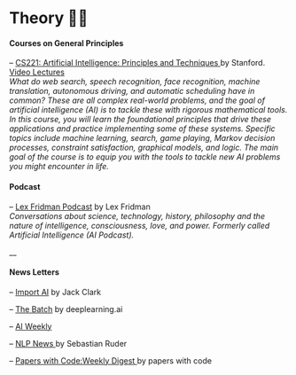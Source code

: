 # Theory 👩‍🔬

#### Courses on General Principles

– [CS221: Artificial Intelligence: Principles and Techniques ](https://stanford-cs221.github.io/spring2020/)by Stanford.  
[Video Lectures](https://www.youtube.com/watch?v=J8Eh7RqggsU&list=PLoROMvodv4rO1NB9TD4iUZ3qghGEGtqNX)  
_What do web search, speech recognition, face recognition, machine translation, autonomous driving, and automatic scheduling have in common? These are all complex real-world problems, and the goal of artificial intelligence \(AI\) is to tackle these with rigorous mathematical tools. In this course, you will learn the foundational principles that drive these applications and practice implementing some of these systems. Specific topics include machine learning, search, game playing, Markov decision processes, constraint satisfaction, graphical models, and logic. The main goal of the course is to equip you with the tools to tackle new AI problems you might encounter in life._

#### 

#### Podcast

– [Lex Fridman Podcast](https://lexfridman.com/podcast/) by Lex Fridman  
_Conversations about science, technology, history, philosophy and the nature of intelligence, consciousness, love, and power. Formerly called Artificial Intelligence \(AI Podcast\)._

\_\_

#### News Letters

– [Import AI](https://us13.campaign-archive.com/home/?u=67bd06787e84d73db24fb0aa5&id=6c9d98ff2c) by Jack Clark

– [The Batch](https://www.deeplearning.ai/thebatch/?utm_campaign=The%20Batch&utm_medium=email&_hsmi=91446675&_hsenc=p2ANqtz-_Aqqw4f_gk9HB0qeV11gcBbCDGiBj4IYIP-vDHCBusBB9m4uy28_odVg_1HN4ofeGc_S3mggrjmxidCWSCkzYa2kJxiw&utm_content=91446675&utm_source=hs_email) by deeplearning.ai

– [AI Weekly](http://aiweekly.co/) 

– [NLP News ](http://newsletter.ruder.io/?utm_campaign=Issue&utm_content=profileimage&utm_medium=email&utm_source=NLP+News)by Sebastian Ruder

– [Papers with Code:Weekly Digest ](https://paperswithcode.com/)by papers with code 









